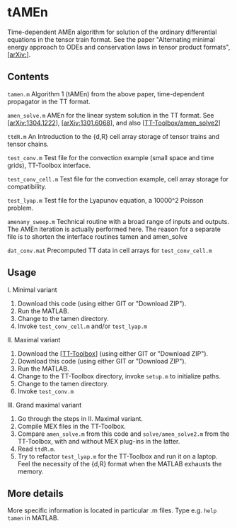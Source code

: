 tAMEn
=======

Time-dependent AMEn algorithm for solution of the ordinary differential equations
in the tensor train format.
See the paper "Alternating minimal energy approach to ODEs and 
conservation laws in tensor product formats", [[arXiv:](http://arxiv.org/abs/)].


Contents
-----
 `tamen.m`          Algorithm 1 (tAMEn) from the above paper, time-dependent propagator in the TT format.

 `amen_solve.m`     AMEn for the linear system solution in the TT format. 
                  See [[arXiv:1304.1222](http://arxiv.org/abs/1304.1222)], [[arXiv:1301.6068](http://arxiv.org/abs/1301.6068)], and also 
                  [[TT-Toolbox/amen_solve2](http://github.com/oseledets/TT-Toolbox/blob/master/solve/amen_solve2.m)]

 `ttdR.m`           An Introduction to the {d,R} cell array storage of tensor trains and tensor chains.

 `test_conv.m`      Test file for the convection example (small space and time grids), TT-Toolbox interface.

 `test_conv_cell.m` Test file for the convection example, cell array storage for compatibility.

 `test_lyap.m`      Test file for the Lyapunov equation, a 10000^2 Poisson problem.

 `amenany_sweep.m`  Technical routine with a broad range of inputs and outputs. 
                  The AMEn iteration is actually performed here.
                  The reason for a separate file is to shorten the interface routines tamen and amen_solve

 `dat_conv.mat`     Precomputed TT data in cell arrays for `test_conv_cell.m`
		

Usage
-----

I. Minimal variant
 1. Download this code (using either GIT or "Download ZIP").
 2. Run the MATLAB.
 3. Change to the tamen directory.
 4. Invoke `test_conv_cell.m` and/or `test_lyap.m`

II. Maximal variant
 1. Download the [[TT-Toolbox](http://github.com/oseledets/TT-Toolbox)] (using either GIT or "Download ZIP").
 2. Download this code (using either GIT or "Download ZIP").
 3. Run the MATLAB.
 4. Change to the TT-Toolbox directory, invoke `setup.m` to initialize paths.
 5. Change to the tamen directory.
 6. Invoke `test_conv.m`

III. Grand maximal variant
 1. Go through the steps in II. Maximal variant.
 2. Compile MEX files in the TT-Toolbox.
 3. Compare `amen_solve.m` from this code and `solve/amen_solve2.m` from the TT-Toolbox, 
    with and without MEX plug-ins in the latter.
 4. Read `ttdR.m`.
 5. Try to refactor `test_lyap.m` for the TT-Toolbox and run it on a laptop.
    Feel the necessity of the {d,R} format when the MATLAB exhausts the memory.


More details
-----

More specific information is located in particular .m files.
Type e.g. `help tamen` in MATLAB.

